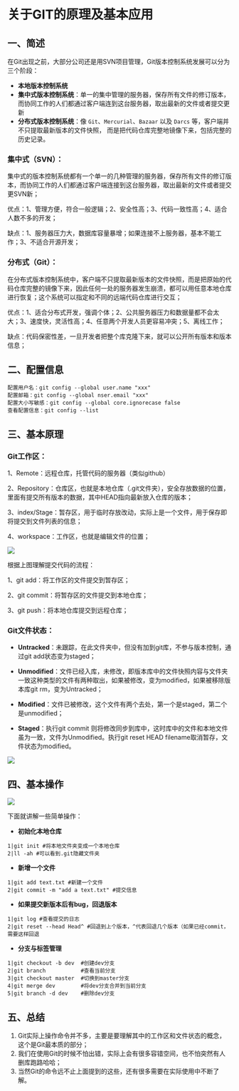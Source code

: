 # 关于GIT的原理及基本应用

## 一、简述

在Git出现之前，大部分公司还是用SVN项目管理，Git版本控制系统发展可以分为三个阶段：

- **本地版本控制系统**
- **集中式版本控制系统**：单一的集中管理的服务器，保存所有文件的修订版本，而协同工作的人们都通过客户端连到这台服务器，取出最新的文件或者提交更新
- **分布式版本控制系统**：像 `Git`、`Mercurial`、`Bazaar` 以及 `Darcs` 等，客户端并不只提取最新版本的文件快照， 而是把代码仓库完整地镜像下来，包括完整的历史记录。

### 集中式（SVN）：

集中式的版本控制系统都有一个单一的几种管理的服务器，保存所有文件的修订版本，而协同工作的人们都通过客户端连接到这台服务器，取出最新的文件或者提交更SVN新；

优点：1、管理方便，符合一般逻辑；2、安全性高；3、代码一致性高；4、适合人数不多的开发；

缺点：1、服务器压力大，数据库容量暴增；如果连接不上服务器，基本不能工作；3、不适合开源开发；

### 分布式（Git）：

在分布式版本控制系统中，客户端不只提取最新版本的文件快照，而是把原始的代码仓库完整的镜像下来，因此任何一处的服务器发生崩溃，都可以用任意本地仓库进行恢复；这个系统可以指定和不同的远端代码仓库进行交互；

优点：1、适合分布式开发，强调个体；2、公共服务器压力和数据量都不会太大；3、速度快，灵活性高；4、任意两个开发人员更容易冲突；5、离线工作；

缺点：代码保密性差，一旦开发者把整个库克隆下来，就可以公开所有版本和版本信息；

## 二、配置信息

```
配置用户名：git config --global user.name "xxx"
配置邮箱：git config --global nser.email "xxx"
配置大小写敏感：git config --global core.ignorecase false
查看配置信息：git config --list
```

## 三、基本原理

### **Git工作区：**

1、Remote：远程仓库，托管代码的服务器（类似github）

2、Repository：仓库区，也就是本地仓库（.git文件夹），安全存放数据的位置，里面有提交所有版本的数据，其中HEAD指向最新放入仓库的版本；

3、index/Stage：暂存区，用于临时存放改动，实际上是一个文件，用于保存即将提交到文件列表的信息；

4、workspace：工作区，也就是编辑文件的位置；


![](C:\Users\wang\Desktop\图片git\123490cbeb804c729671f8803d8d84f0.png)

根据上图理解提交代码的流程：

1、git add：将工作区的文件提交到暂存区；

2、git commit：将暂存区的文件提交到本地仓库；

3、git push：将本地仓库提交到远程仓库；

### **Git文件状态：**

- **Untracked**：未跟踪，在此文件夹中，但没有加到git库，不参与版本控制，通过git add状态变为staged；

- **Unmodified**：文件已经入库，未修改，即版本库中的文件快照内容与文件夹一致这种类型的文件有两种取出，如果被修改，变为modified，如果被移除版本库git rm，变为Untracked；

- **Modified**：文件已被修改，这个文件有两个去处，第一个是staged，第二个是unmodified；

- **Staged**：执行git commit 则将修改同步到库中，这时库中的文件和本地文件虽为一致，文件为Unmodified。执行git reset HEAD filename取消暂存，文件状态为modified。

![](C:\Users\wang\Desktop\图片git\c11737a642fd4f238d9b6ff9830c3e3d.png)

## 四、基本操作

![](C:\Users\wang\Desktop\图片git\49ee8b1719bb4153a3e2bada749941e4.png)

下面就讲解一些简单操作：

- **初始化本地仓库**

```
1|git init #将本地文件夹变成一个本地仓库
2|ll -ah #可以看到.git隐藏文件夹
```

- **新增一个文件**

```
1|git add text.txt #新建一个文件
2|git commit -m "add a text.txt" #提交信息
```

- **如果提交新版本后有bug，回退版本**

```
1|git log #查看提交的日志
2|git reset --head Head^ #回退到上个版本，^代表回退几个版本（如果已经commit，需要这样回退
```

- **分支与标签管理**

```
1|git checkout -b dev  #创建dev分支
2|git branch           #查看当前分支
3|git checkout master  #切换到master分支
4|git merge dev        #将dev分支合并到当前分支
5|git branch -d dev    #删除dev分支
```

## 五、总结

1. Git实际上操作命令并不多，主要是要理解其中的工作区和文件状态的概念，这个是Git最本质的部分；
2. 我们在使用Git的时候不怕出错，实际上会有很多容错空间，也不怕突然有人删库跑路哈哈；
3. 当然Git的命令远不止上面提到的这些，还有很多需要在实际使用中不断了解。